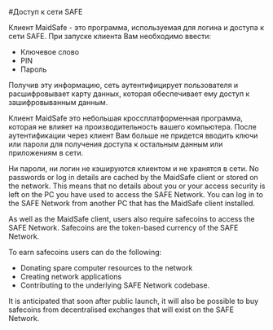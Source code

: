 #Доступ к сети SAFE

Клиент MaidSafe - это программа, используемая для логина и доступа к сети SAFE. При запуске клиента Вам необходимо ввести: 

* Ключевое слово
* PIN
* Пароль

Получив эту информацию, сеть аутентифицирует пользователя и расшифровывает карту данных, которая обеспечивает ему доступ к зашифровыванным данным.

Клиент MaidSafe это небольшая кроссплатформенная программа, которая не влияет на производительность вашего компьютера. После аутентификации через клиент Вам больше не придется вводить ключи или пароли для получения доступа к остальным данным или приложениям в сети.

Ни пароли, ни логин не кэшируются клиентом и не хранятся в сети. 
No passwords or log in details are cached by the MaidSafe client or stored on the network. This means that no details about you or your access security is left on the PC you have used to access the SAFE Network. You can log in to the SAFE Network from another PC that has the MaidSafe client installed.

As well as the MaidSafe client, users also require safecoins to access the SAFE Network. Safecoins are the token-based currency of the SAFE Network.

To earn safecoins users can do the following:

* Donating spare computer resources to the network
* Creating network applications
* Contributing to the underlying SAFE Network codebase.

It is anticipated that soon after public launch, it will also be possible to buy safecoins from decentralised exchanges that will exist on the SAFE Network.
